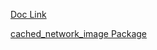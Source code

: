 [Doc Link](https://docs.flutter.dev/cookbook/images/cached-images)

[cached_network_image Package](https://pub.dev/packages/cached_network_image)